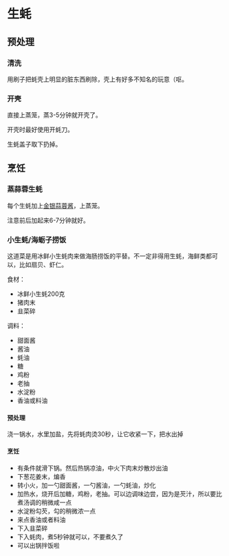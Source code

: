 # 生蚝

## 预处理

### 清洗

用刷子把蚝壳上明显的脏东西刷除，壳上有好多不知名的玩意（呕。

### 开壳

直接上蒸笼，蒸3-5分钟就开壳了。

开壳时最好使用开蚝刀。

生蚝盖子取下扔掉。

## 烹饪

### 蒸蒜蓉生蚝

每个生蚝加上[金银蒜蓉酱](/调味/金银蒜.md)，上蒸笼。

注意前后加起来6-7分钟就好。

### 小生蚝/海蛎子捞饭

这道菜是用冰鲜小生蚝肉来做海肠捞饭的平替。不一定非得用生蚝，海鲜类都可以，比如扇贝、虾仁。

食材：
- 冰鲜小生蚝200克
- 猪肉末
- 韭菜碎

调料：
- 甜面酱
- 酱油
- 蚝油
- 糖
- 鸡粉
- 老抽
- 水淀粉
- 香油或料油

#### 预处理

浇一锅水，水里加盐，先将蚝肉烫30秒，让它收紧一下，把水出掉

#### 烹饪

- 有条件就滑下锅。然后热锅凉油，中火下肉末炒散炒出油
- 下葱花姜末，煸香
- 转小火，加一勺甜面酱，一勺酱油，一勺蚝油，炒化
- 加热水，烧开后加糖，鸡粉，老抽。可以边调味边尝，因为是芡汁，所以要比煮汤调的稍微咸一点
- 水淀粉勾芡，勾的稍微浓一点
- 来点香油或者料油
- 下入韭菜碎
- 下入蚝肉，煮5秒钟就可以，不要煮久了
- 可以出锅拌饭啦
